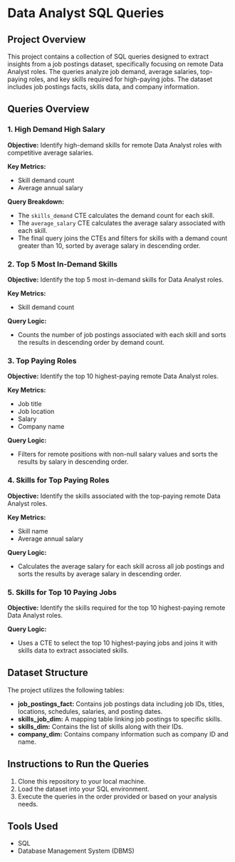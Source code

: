 # Data Analyst SQL Queries

## Project Overview
This project contains a collection of SQL queries designed to extract insights from a job postings dataset, specifically focusing on remote Data Analyst roles. The queries analyze job demand, average salaries, top-paying roles, and key skills required for high-paying jobs. The dataset includes job postings facts, skills data, and company information.

## Queries Overview
### 1. High Demand High Salary
**Objective:** Identify high-demand skills for remote Data Analyst roles with competitive average salaries.

**Key Metrics:**
- Skill demand count
- Average annual salary

**Query Breakdown:**
- The `skills_demand` CTE calculates the demand count for each skill.
- The `average_salary` CTE calculates the average salary associated with each skill.
- The final query joins the CTEs and filters for skills with a demand count greater than 10, sorted by average salary in descending order.

### 2. Top 5 Most In-Demand Skills
**Objective:** Identify the top 5 most in-demand skills for Data Analyst roles.

**Key Metrics:**
- Skill demand count

**Query Logic:**
- Counts the number of job postings associated with each skill and sorts the results in descending order by demand count.

### 3. Top Paying Roles
**Objective:** Identify the top 10 highest-paying remote Data Analyst roles.

**Key Metrics:**
- Job title
- Job location
- Salary
- Company name

**Query Logic:**
- Filters for remote positions with non-null salary values and sorts the results by salary in descending order.

### 4. Skills for Top Paying Roles
**Objective:** Identify the skills associated with the top-paying remote Data Analyst roles.

**Key Metrics:**
- Skill name
- Average annual salary

**Query Logic:**
- Calculates the average salary for each skill across all job postings and sorts the results by average salary in descending order.

### 5. Skills for Top 10 Paying Jobs
**Objective:** Identify the skills required for the top 10 highest-paying remote Data Analyst roles.

**Query Logic:**
- Uses a CTE to select the top 10 highest-paying jobs and joins it with skills data to extract associated skills.


## Dataset Structure
The project utilizes the following tables:
- **job_postings_fact:** Contains job postings data including job IDs, titles, locations, schedules, salaries, and posting dates.
- **skills_job_dim:** A mapping table linking job postings to specific skills.
- **skills_dim:** Contains the list of skills along with their IDs.
- **company_dim:** Contains company information such as company ID and name.


## Instructions to Run the Queries
1. Clone this repository to your local machine.
2. Load the dataset into your SQL environment.
3. Execute the queries in the order provided or based on your analysis needs.

## Tools Used
- SQL
- Database Management System (DBMS)
